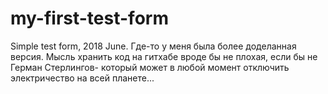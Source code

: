 # my-first-test-form
Simple test form, 2018 June.
Где-то у меня была более доделанная версия.
Мысль хранить код на гитхабе вроде бы не плохая, если бы не Герман Стерлингов- который может в любой момент отключить электричество на всей планете...
